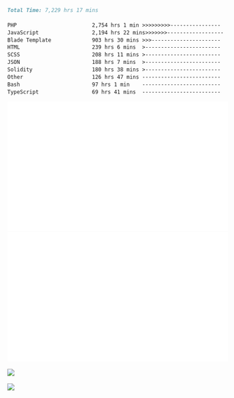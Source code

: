 <!--START_SECTION:waka-->

```markdown
Total Time: 7,229 hrs 17 mins

PHP                        2,754 hrs 1 min >>>>>>>>>----------------   37.44 %
JavaScript                 2,194 hrs 22 mins>>>>>>>------------------   29.83 %
Blade Template             903 hrs 30 mins >>>----------------------   12.28 %
HTML                       239 hrs 6 mins  >------------------------   03.25 %
SCSS                       208 hrs 11 mins >------------------------   02.83 %
JSON                       188 hrs 7 mins  >------------------------   02.56 %
Solidity                   180 hrs 38 mins >------------------------   02.46 %
Other                      126 hrs 47 mins -------------------------   01.72 %
Bash                       97 hrs 1 min    -------------------------   01.32 %
TypeScript                 69 hrs 41 mins  -------------------------   00.95 %
```

<!--END_SECTION:waka-->

![](https://raw.githubusercontent.com/DrMaxis/github-stats-transparent/output/generated/overview.svg)
![](https://raw.githubusercontent.com/DrMaxis/github-stats-transparent/output/generated/languages.svg)

![](https://git-readme-stats-drmaxis-projects.vercel.app/api?username=drmaxis&show_icons=true&theme=outrun&count_private=true&show=reviews,discussions_started,discussions_answered,prs_merged,prs_merged_percentage&custom_title=2024%20Github%20Rank)
 
<a href="https://count.getloli.com/"><img src="https://count.getloli.com/get/@:maxis-the-alchemist?theme=rule34"></a>
<!-- https://count.getloli.com/get/@alchemist?theme=rule34 -->
<br>
